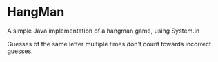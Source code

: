 # HangMan

A simple Java implementation of a hangman game, using System.in

Guesses of the same letter multiple times don't count towards incorrect guesses.
